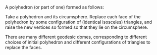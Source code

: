 A polyhedron (or part of one) formed as follows:

Take a polyhedron and its circumsphere. Replace each face of the
polyhedron by some configuration of (identical isosceles) triangles, and
raise the new vertices so formed so that they lie on the circumsphere.

There are many different geodesic domes, corresponding to different
choices of initial polyhedron and different configurations of triangles
to replace the faces.

